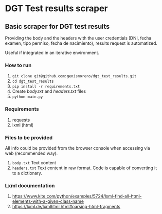 # DGT Test results scraper

## Basic scraper for DGT test results

Providing the body and the headers with the user credentials 
(DNI, fecha examen, tipo permiso, fecha de nacimiento), 
results request is automatized. 

Useful if integrated in an iterative environment.

### How to run
1. `git clone git@github.com:genismoreno/dgt_test_results.git`
2. `cd dgt_test_results`
3. `pip install -r requirements.txt`
4. Create _body.txt_ and _headers.txt_ files
5. `python main.py`

### Requirements
1. requests
2. lxml (html)

### Files to be provided
All info could be provided from the browser console when accessing via web (recommended way).

1. `body.txt` Text content
2. `headers.txt` Text content in raw format. Code is capable of converting it to a dictionary.

### Lxml documentation
1. https://www.kite.com/python/examples/5724/lxml-find-all-html-elements-with-a-given-class-name
2. https://lxml.de/lxmlhtml.html#parsing-html-fragments
